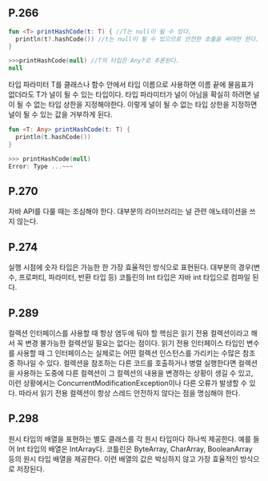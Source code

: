 ## P.266
```kotlin
fun <T> printHashCode(t: T) { //T는 null이 될 수 있다,
  println(t?.hashCode()) //t는 null이 될 수 있으므로 안전한 호출을 써야만 한다.
}

>>>printHashCode(null) //T의 타입은 Any?로 추론된다.
null
```   

타입 파라미터 T를 클래스나 함수 안에서 타입 이름으로 사용하면 이름 끝에 물음표가 없더라도 T가 널이 될 수 있는 타입이다. 타입 파라미터가 널이 아님을 확실히 하려면 널이 될 수 없는 타입 상한을 지정해야한다. 이렇게 널이 될 수 없는 타입 상한을 지정하면 널이 될 수 있는 값을 거부하게 된다.   

```kotlin
fun <T: Any> printHashCode(t: T) {
  println(t.hashCode())
}  

>>> printHashCode(null)
Error: Type ...~~~
```   

## P.270
자바 API를 다룰 때는 조심해야 한다. 대부분의 라이브러리는 널 관련 애노테이션을 쓰지 않는다.   

## P.274
실행 시점에 숫자 타입은 가능한 한 가장 효율적인 방식으로 표현된다. 대부분의 경우(변수, 프로퍼티, 파라미터, 반환 타입 등) 코틀린의 Int 타입은 자바 int 타입으로 컴파일 된다.   

## P.289
컬렉션 인터페이스를 사용할 때 항상 염두에 둬야 할 핵심은 읽기 전용 컬렉션이라고 해서 꼭 변경 불가능한 컬렉션일 필요는 없다는 점이다. 읽기 전용 인터페이스 타입인 변수를 사용할 때 그 인터페이스는 실제로는 어떤 컬렉션 인스턴스를 가리키는 수많은 참조 중 하나일 수 있다. 컬렉션을 참조하는 다른 코드를 호출하거나 병렬 실행한다면 컬렉션을 사용하는 도중에 다른 컬렉션이 그 컬렉션의 내용을 변경하는 상황이 생길 수 있고, 이런 상황에서는 ConcurrentModificationException이나 다른 오류가 발생할 수 있다. 따라서 읽기 전용 컬렉션이 항상 스레드 안전하지 않다는 점을 명심해야 한다.   

## P.298
원시 타입의 배열을 표현하는 별도 클래스를 각 원시 타입마다 하나씩 제공한다. 예를 들어 Int 타입의 배열은 IntArray다. 코틀린은 ByteArray, CharArray, BooleanArray 등의 원시 타입 배열을 제공한다. 이런 배열의 값은 박싱하지 않고 가장 효율적인 방식으로 저장된다. 
